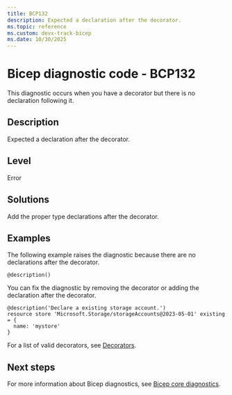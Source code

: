 ```yaml
---
title: BCP132
description: Expected a declaration after the decorator.
ms.topic: reference
ms.custom: devx-track-bicep
ms.date: 10/30/2025
---
```


# Bicep diagnostic code - BCP132

This diagnostic occurs when you have a decorator but there is no declaration following it.

## Description

Expected a declaration after the decorator.

## Level

Error

## Solutions

Add the proper type declarations after the decorator.

## Examples

The following example raises the diagnostic because there are no declarations after the decorator.

```bicep
@description()
```

You can fix the diagnostic by removing the decorator or adding the declaration after the decorator.  

```bicep
@description('Declare a existing storage account.')
resource store 'Microsoft.Storage/storageAccounts@2023-05-01' existing = {
  name: 'mystore'
}
```

For a list of valid decorators, see [Decorators](../file.md#decorators).

## Next steps

For more information about Bicep diagnostics, see [Bicep core diagnostics](../bicep-core-diagnostics.md).

